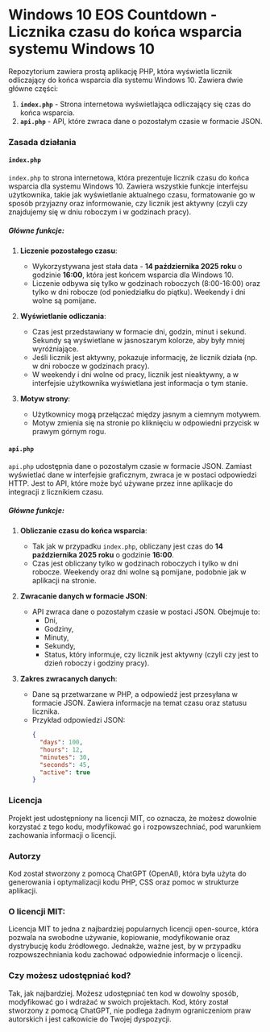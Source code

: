 # Windows 10 EOS Countdown - Licznika czasu do końca wsparcia systemu Windows 10

Repozytorium zawiera prostą aplikację PHP, która wyświetla licznik odliczający do końca wsparcia dla systemu Windows 10. Zawiera dwie główne części:

1. **`index.php`** - Strona internetowa wyświetlająca odliczający się czas do końca wsparcia.
2. **`api.php`** - API, które zwraca dane o pozostałym czasie w formacie JSON.

### Zasada działania

#### `index.php`
`index.php` to strona internetowa, która prezentuje licznik czasu do końca wsparcia dla systemu Windows 10. Zawiera wszystkie funkcje interfejsu użytkownika, takie jak wyświetlanie aktualnego czasu, formatowanie go w sposób przyjazny oraz informowanie, czy licznik jest aktywny (czyli czy znajdujemy się w dniu roboczym i w godzinach pracy).

##### Główne funkcje:
1. **Liczenie pozostałego czasu**:
   - Wykorzystywana jest stała data - **14 października 2025 roku** o godzinie **16:00**, która jest końcem wsparcia dla Windows 10.
   - Liczenie odbywa się tylko w godzinach roboczych (8:00-16:00) oraz tylko w dni robocze (od poniedziałku do piątku). Weekendy i dni wolne są pomijane.

2. **Wyświetlanie odliczania**:
   - Czas jest przedstawiany w formacie dni, godzin, minut i sekund. Sekundy są wyświetlane w jasnoszarym kolorze, aby były mniej wyróżniające.
   - Jeśli licznik jest aktywny, pokazuje informację, że licznik działa (np. w dni robocze w godzinach pracy).
   - W weekendy i dni wolne od pracy, licznik jest nieaktywny, a w interfejsie użytkownika wyświetlana jest informacja o tym stanie.

3. **Motyw strony**:
   - Użytkownicy mogą przełączać między jasnym a ciemnym motywem.
   - Motyw zmienia się na stronie po kliknięciu w odpowiedni przycisk w prawym górnym rogu.

#### `api.php`
`api.php` udostępnia dane o pozostałym czasie w formacie JSON. Zamiast wyświetlać dane w interfejsie graficznym, zwraca je w postaci odpowiedzi HTTP. Jest to API, które może być używane przez inne aplikacje do integracji z licznikiem czasu.

##### Główne funkcje:
1. **Obliczanie czasu do końca wsparcia**:
   - Tak jak w przypadku `index.php`, obliczany jest czas do **14 października 2025 roku** o godzinie **16:00**.
   - Czas jest obliczany tylko w godzinach roboczych i tylko w dni robocze. Weekendy oraz dni wolne są pomijane, podobnie jak w aplikacji na stronie.

2. **Zwracanie danych w formacie JSON**:
   - API zwraca dane o pozostałym czasie w postaci JSON. Obejmuje to:
     - Dni,
     - Godziny,
     - Minuty,
     - Sekundy,
     - Status, który informuje, czy licznik jest aktywny (czyli czy jest to dzień roboczy i godziny pracy).

3. **Zakres zwracanych danych**:
   - Dane są przetwarzane w PHP, a odpowiedź jest przesyłana w formacie JSON. Zawiera informacje na temat czasu oraz statusu licznika.
   - Przykład odpowiedzi JSON:
     ```json
     {
       "days": 100,
       "hours": 12,
       "minutes": 30,
       "seconds": 45,
       "active": true
     }
     ```

### Licencja
Projekt jest udostępniony na licencji MIT, co oznacza, że możesz dowolnie korzystać z tego kodu, modyfikować go i rozpowszechniać, pod warunkiem zachowania informacji o licencji.

### Autorzy
Kod został stworzony z pomocą ChatGPT (OpenAI), która była użyta do generowania i optymalizacji kodu PHP, CSS oraz pomoc w strukturze aplikacji.

### O licencji MIT:
Licencja MIT to jedna z najbardziej popularnych licencji open-source, która pozwala na swobodne używanie, kopiowanie, modyfikowanie oraz dystrybucję kodu źródłowego. Jednakże, ważne jest, by w przypadku rozpowszechniania kodu zachować odpowiednie informacje o licencji.

### Czy możesz udostępniać kod?
Tak, jak najbardziej. Możesz udostępniać ten kod w dowolny sposób, modyfikować go i wdrażać w swoich projektach. Kod, który został stworzony z pomocą ChatGPT, nie podlega żadnym ograniczeniom praw autorskich i jest całkowicie do Twojej dyspozycji.
